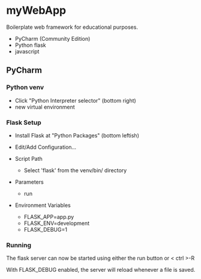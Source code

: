 # myWebApp
Boilerplate web framework for educational purposes.

* PyCharm (Community Edition)
* Python flask
* javascript

## PyCharm

### Python venv
* Click "Python Interpreter selector" (bottom right)
* new virtual environment

### Flask Setup
* Install Flask at "Python Packages" (bottom leftish)


* Edit/Add Configuration...
* Script Path
  * Select 'flask' from the venv/bin/ directory
* Parameters
  * run
* Environment Variables
  * FLASK_APP=app.py
  * FLASK_ENV=development
  * FLASK_DEBUG=1

### Running
The flask server can now be started using either the run button
or < ctrl >-R

With FLASK_DEBUG enabled, the server will reload whenever a 
file is saved.